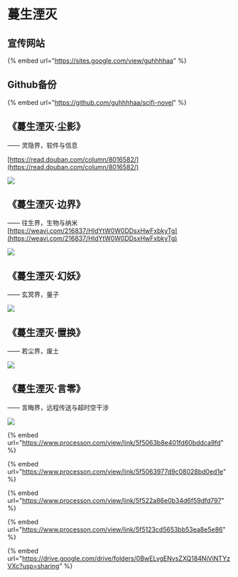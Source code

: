 # 蔓生湮灭

## 宣传网站

{% embed url="https://sites.google.com/view/guhhhhaa" %}

## Github备份

{% embed url="https://github.com/guhhhhaa/scifi-novel" %}

## 《蔓生湮灭·尘影》

—— 灵隐界，软件与信息

[https://read.douban.com/column/8016582/](https://read.douban.com/column/8016582/)

![](.gitbook/assets/1.png)

## 《蔓生湮灭·边界》

—— 往生界，生物与纳米[https://weavi.com/216837/HIdYtW0W0DDsxHwFxbkyTg](https://weavi.com/216837/HIdYtW0W0DDsxHwFxbkyTg)

![](.gitbook/assets/2.png)

## 《蔓生湮灭·幻妖》

—— 玄冥界，量子

![](.gitbook/assets/3%20%281%29.png)

## 《蔓生湮灭·置换》

—— 若尘界，废土

![](.gitbook/assets/4.png)

## 《蔓生湮灭·言零》

—— 言晦界，远程传送与超时空干涉

![](.gitbook/assets/5.png)

{% embed url="https://www.processon.com/view/link/5f5063b8e401fd60bddca9fd" %}

{% embed url="https://www.processon.com/view/link/5f5063977d9c08028bd0ed1e" %}

{% embed url="https://www.processon.com/view/link/5f522a86e0b34d6f59dfd797" %}

{% embed url="https://www.processon.com/view/link/5f5123cd5653bb53ea8e5e86" %}

{% embed url="https://drive.google.com/drive/folders/0BwELygENvsZXQ184NjViNTYzVXc?usp=sharing" %}



